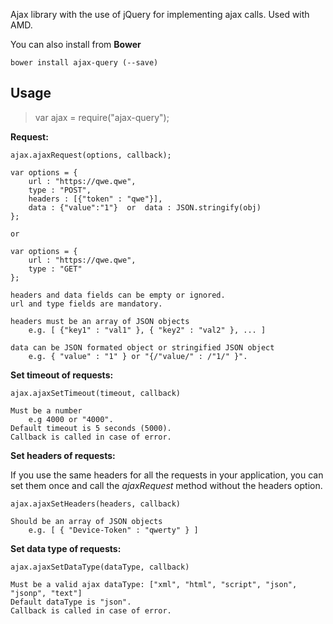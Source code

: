Ajax library with the use of jQuery for implementing ajax calls.
Used with AMD.

You can also install from **Bower**

	bower install ajax-query (--save)
    
## Usage

> var ajax = require("ajax-query");

**Request:**

	ajax.ajaxRequest(options, callback);

	var options = {
		url : "https://qwe.qwe",
		type : "POST",
		headers : [{"token" : "qwe"}],
		data : {"value":"1"}  or  data : JSON.stringify(obj)
	};

	or

	var options = {
		url : "https://qwe.qwe",
		type : "GET"
	};

	headers and data fields can be empty or ignored.
	url and type fields are mandatory.

	headers must be an array of JSON objects 
		e.g. [ {"key1" : "val1" }, { "key2" : "val2" }, ... ]
		
	data can be JSON formated object or stringified JSON object 
		e.g. { "value" : "1" } or "{/"value/" : /"1/" }".

**Set timeout of requests:**

	ajax.ajaxSetTimeout(timeout, callback)

	Must be a number 
    	e.g 4000 or "4000".
	Default timeout is 5 seconds (5000).
	Callback is called in case of error.

**Set headers of requests:**

If you use the same headers for all the requests in your application,
you can set them once and call the _ajaxRequest_ method without the headers option.

	ajax.ajaxSetHeaders(headers, callback)

	Should be an array of JSON objects 
    	e.g. [ { "Device-Token" : "qwerty" } ]

**Set data type of requests:**

	ajax.ajaxSetDataType(dataType, callback)

	Must be a valid ajax dataType: ["xml", "html", "script", "json", "jsonp", "text"]
    Default dataType is "json".
	Callback is called in case of error.
    